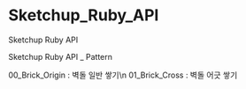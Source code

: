 # Sketchup_Ruby_API
Sketchup Ruby API

Sketchup Ruby API _ Pattern

00_Brick_Origin : 벽돌 일반 쌓기\n
01_Brick_Cross  : 벽돌 어긋 쌓기
